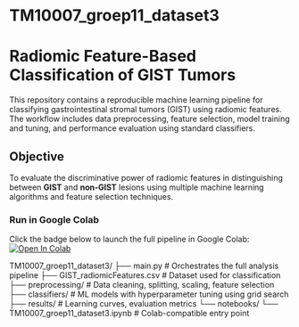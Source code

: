 # TM10007_groep11_dataset3
# Radiomic Feature-Based Classification of GIST Tumors
This repository contains a reproducible machine learning pipeline for classifying gastrointestinal stromal tumors (GIST) using radiomic features. The workflow includes data preprocessing, feature selection, model training and tuning, and performance evaluation using standard classifiers.

## Objective
To evaluate the discriminative power of radiomic features in distinguishing between **GIST** and **non-GIST** lesions using multiple machine learning algorithms and feature selection techniques.

### Run in Google Colab
Click the badge below to launch the full pipeline in Google Colab:
[![Open In Colab](https://colab.research.google.com/assets/colab-badge.svg)](https://colab.research.google.com/github/skwakernaat/TM10007_groep11_dataset3/blob/main/TM10007_groep11_dataset3.ipynb)

TM10007_groep11_dataset3/
├── main.py                          # Orchestrates the full analysis pipeline
├── GIST_radiomicFeatures.csv        # Dataset used for classification
├── preprocessing/                   # Data cleaning, splitting, scaling, feature selection
├── classifiers/                     # ML models with hyperparameter tuning using grid search
├── results/                         # Learning curves, evaluation metrics
└── notebooks/
    └── TM10007_groep11_dataset3.ipynb           # Colab-compatible entry point

